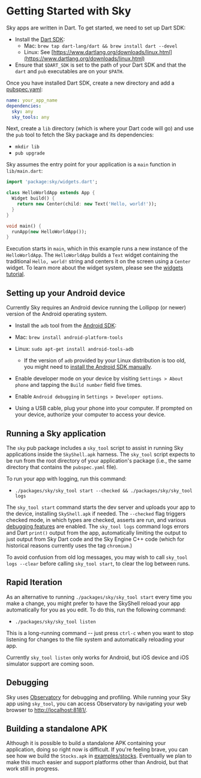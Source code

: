 Getting Started with Sky
========================

Sky apps are written in Dart. To get started, we need to set up Dart SDK:

 - Install the [Dart SDK](https://www.dartlang.org/downloads/):
   - Mac: `brew tap dart-lang/dart && brew install dart --devel`
   - Linux: See [https://www.dartlang.org/downloads/linux.html](https://www.dartlang.org/downloads/linux.html)
 - Ensure that `$DART_SDK` is set to the path of your Dart SDK and that the
   `dart` and `pub` executables are on your `$PATH`.

Once you have installed Dart SDK, create a new directory and add a
[pubspec.yaml](https://www.dartlang.org/tools/pub/pubspec.html):

```yaml
name: your_app_name
dependencies:
  sky: any
  sky_tools: any
```

Next, create a `lib` directory (which is where your Dart code will go) and use
the `pub` tool to fetch the Sky package and its dependencies:

 - `mkdir lib`
 - `pub upgrade`

Sky assumes the entry point for your application is a `main` function in
`lib/main.dart`:

```dart
import 'package:sky/widgets.dart';

class HelloWorldApp extends App {
  Widget build() {
    return new Center(child: new Text('Hello, world!'));
  }
}

void main() {
  runApp(new HelloWorldApp());
}
```

Execution starts in `main`, which in this example runs a new instance of the `HelloWorldApp`.
The `HelloWorldApp` builds a `Text` widget containing the traditional `Hello, world!`
string and centers it on the screen using a `Center` widget. To learn more about
the widget system, please see the
[widgets tutorial](https://github.com/domokit/sky_engine/blob/master/sky/packages/sky/lib/widgets/README.md).

Setting up your Android device
-------------------------

Currently Sky requires an Android device running the Lollipop (or newer) version
of the Android operating system.

 - Install the `adb` tool from the [Android SDK](https://developer.android.com/sdk/installing/index.html?pkg=tools):
  - Mac: `brew install android-platform-tools`
  - Linux: `sudo apt-get install android-tools-adb`
    - If the version of `adb` provided by your Linux distribution is too old,
      you might need to [install the Android SDK manually](https://developer.android.com/sdk/installing/index.html?pkg=tools]).

 - Enable developer mode on your device by visiting `Settings > About phone`
   and tapping the `Build number` field five times.

 - Enable `Android debugging` in `Settings > Developer options`.

 - Using a USB cable, plug your phone into your computer. If prompted on your
   device, authorize your computer to access your device.

Running a Sky application
-------------------------

The `sky` pub package includes a `sky_tool` script to assist in running
Sky applications inside the `SkyShell.apk` harness.  The `sky_tool` script
expects to be run from the root directory of your application's package (i.e.,
the same directory that contains the `pubspec.yaml` file).

To run your app with logging, run this command:
 - `./packages/sky/sky_tool start --checked && ./packages/sky/sky_tool logs`

The `sky_tool start` command starts the dev server and uploads your app to the device, installing `SkyShell.apk` if needed.
The `--checked` flag triggers checked mode, in which types are checked, asserts are run, and
various [debugging features](https://github.com/domokit/sky_engine/blob/master/sky/packages/sky/lib/base/debug.dart) are enabled.
The `sky_tool logs` command logs errors and Dart `print()` output from the app, automatically limiting the output to just output from Sky Dart code and the Sky Engine C++ code (which
for historical reasons currently uses the tag `chromium`.)

To avoid confusion from old log messages, you may wish to call `sky_tool logs --clear` before calling
`sky_tool start`, to clear the log between runs.

Rapid Iteration
---------------

As an alternative to running `./packages/sky/sky_tool start` every time you make a change,
you might prefer to have the SkyShell reload your app automatically for you as you edit.  To
do this, run the following command:

 - `./packages/sky/sky_tool listen`

This is a long-running command -- just press `ctrl-c` when you want to stop listening for
changes to the file system and automatically reloading your app.

Currently `sky_tool listen` only works for Android, but iOS device and iOS simulator support
are coming soon.

Debugging
---------

Sky uses [Observatory](https://www.dartlang.org/tools/observatory/) for
debugging and profiling. While running your Sky app using `sky_tool`, you can
access Observatory by navigating your web browser to
[http://localhost:8181/](http://localhost:8181/).

Building a standalone APK
-------------------------

Although it is possible to build a standalone APK containing your application,
doing so right now is difficult. If you're feeling brave, you can see how we
build the `Stocks.apk` in
[examples/stocks](https://github.com/domokit/sky_engine/tree/master/examples/stocks).
Eventually we plan to make this much easier and support platforms other than
Android, but that work still in progress.
